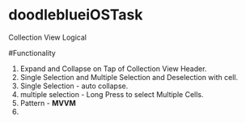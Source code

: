 # doodleblueiOSTask

Collection View Logical

#Functionality
1. Expand and Collapse on Tap of Collection View Header.
2. Single Selection and Multiple Selection and Deselection with cell.
3. Single Selection - auto collapse.
4. multiple selection - Long Press to select Multiple Cells.
5. Pattern - <b>MVVM</b>
6. 

